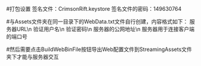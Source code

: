 #打包设置
签名文件：CrimsonRift.keystore
签名文件的密码：149630764

#与Assets文件夹在同一目录下的WebData.txt文件自行创建，内容格式如下：
服务器URL\n
验证用户名\n
验证密码\n
服务器的公网地址\n
服务器用于连接客户端的端口号

#然后需要点击BuildWebBinFile按钮导出Web配置文件到StreamingAssets文件夹下才能与服务器交互